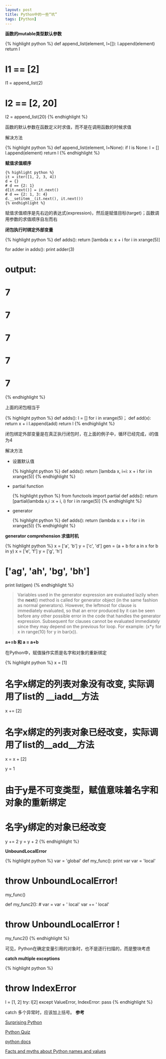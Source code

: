 ```yaml
---
layout: post
title: Python中的一些“坑”
tags: [Python]
---
```


**函数的mutable类型默认参数**

{% highlight python %}
def append_list(element, l=[]):
    l.append(element)
    return l
# l1 == [2]
l1 = append_list(2)
# l2 == [2, 20]
l2 = append_list(20)
{% endhighlight %}

函数的默认参数在函数定义时求值，而不是在调用函数的时候求值

解决方法

{% highlight python %}
def append_list(element, l=None):
    if l is None:
        l = []
    l.append(element)
    return l
{% endhighlight %}

**赋值求值顺序**

    {% highlight python %}
    it = iter([1, 2, 3, 4])
    d = {}
    # d == {2: 1}
    d[it.next()] = it.next()
    # d == {2: 1, 3: 4}
    d.__setitem__(it.next(), it.next())
    {% endhighlight %}

赋值求值顺序是先右边的表达式(expression)，然后是赋值目标(target)；函数调用参数的求值顺序自左而右

**闭包执行时绑定外部变量**

{% highlight python %}
def adds():
    return [lambda x: x + i for i in xrange(5)]

for adder in adds():
    print adder(3)
# output:
# 7
# 7
# 7
# 7
# 7
{% endhighlight %}

上面的闭包相当于

{% highlight python %}
def adds():
    l = []
    for i in xrange(5)；
        def add(x):
            return x + i
        l.append(add)
    return l
{% endhighlight %}

闭包绑定外部变量是在真正执行闭包时，在上面的例子中，循环已经完成，i的值为4

解决方法

+   设置默认值

    {% highlight python %}
    def adds():
        return [lambda x, i=i: x + i for i in xrange(5)]
    {% endhighlight %}

+   partial function

    {% highlight python %}
    from functools import partial
    def adds():
        return [partial(lambda x,i :x + i,  i) for i in range(5)] 
    {% endhighlight %}

+   generator

    {% highlight python %}
    def adds():
        return (lambda x: x + i for i in xrange(5))
    {% endhighlight %}

**generator comprehension 求值时机**

{% highlight python %}
x = ['a', 'b']
y = ['c', 'd']
gen = (a + b for a in x for b in y)
x = ['e', 'f']
y = ['g', 'h']

# ['ag', 'ah', 'bg', 'bh']
print list(gen)
{% endhighlight %}

>Variables used in the generator expression are evaluated lazily when the __next__() method is called for generator object (in the same fashion as normal generators). However, the leftmost for clause is immediately evaluated, so that an error produced by it can be seen before any other possible error in the code that handles the generator expression. Subsequent for clauses cannot be evaluated immediately since they may depend on the previous for loop. For example: (x*y for x in range(10) for y in bar(x)).

**a+=b 和 a = a+b**

在Python中，赋值操作实质是名字和对象的重新绑定

{% highlight python %}
x = [1]
# 名字x绑定的列表对象没有改变, 实际调用了list的 __iadd__方法
x += [2]

# 名字x绑定的列表对象已经改变，实际调用了list的__add__方法
x = x + [2]

y = 1
# 由于y是不可变类型，赋值意味着名字和对象的重新绑定
# 名字y绑定的对象已经改变
y += 2
y = y + 2
{% endhighlight %}

**UnboundLocalError**

{% highlight python %}
var = 'global'
def my_func():
    print var
    var = 'local'
# throw UnboundLocalError!
my_func()

def my_func2():
    # var = var + ' local'
    var += ' local'
# throw UnboundLocalError !
my_func2()
{% endhighlight %}

可见，Python在确定变量引用的对象时，也不是逐行扫描的，而是整块考虑


**catch multiple exceptions**

{% highlight python %}
# throw IndexError
l = [1, 2]
try:
    l[2]
except ValueError, IndexError:
    pass
{% endhighlight %}

catch 多个异常时，应该加上括号。
**参考**

[Surprising Python](http://ballingt.com/2014/03/23/surprising-python.html)

[Python Quiz](http://web.archive.org/web/20101009122154/http://web.mit.edu/rwbarton/www/python.html)

[python docs](http://docs.python.org/2/reference/expressions.html#generator-expressions)

[Facts and myths about Python names and values](http://nedbatchelder.com/text/names.html)
